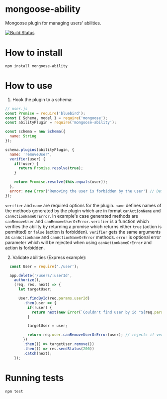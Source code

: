# mongoose-ability

Mongoose plugin for managing users' abilities.

[![Build Status](https://travis-ci.org/Kaltsoon/mongoose-ability.svg?branch=master)](https://travis-ci.org/Kaltsoon/mongoose-ability)

# How to install

```
npm install mongoose-ability
```

# How to use

1. Hook the plugin to a schema:

```javascript
// user.js
const Promise = require('bluebird');
const { Schema, model } = require('mongoose');
const abilityPlugin = require('mongoose-ability');

const schema = new Schema({
  name: String
});

schema.plugins(abilityPlugin, {
  name: 'removeUser',
  verifier(user) {
    if(!user) {
      return Promise.resolve(true);
    }

    return Promise.resolve(this.equals(user));
  },
  error: new Error('Removing the user is forbidden by the user') // Define a custom error (optional)
});
```

`verifier` and `name` are required options for the plugin. `name` defines names of the methods generated by the plugin which are in format `canActionName` and `canActionNameOrError`. In example's case generated methods are `canRemoveUser` and `canRemoveUserOrError`. `verifier` is a function which verifies the ability by returning a promise which returns either `true` (action is permitted) or `false` (action is forbidden). `verifier` gets the same arguments as `canActionName` and `canActionNameOrError` methods. `error` is optional error parameter which will be rejected when using `canActionNameOrError` and action is forbidden.

2. Validate abilities (Express example):

```javascript
  const User = require('./user');

  app.delete('/users/:userId',
    authorize(),
    (req, res, next) => {
      let targetUser;

      User.findById(req.params.userId)
        .then(user => {
          if(!user) {
            return next(new Error(`Couldn't find user by id "${req.params.userId}"`));
          }

          targetUser = user;

          return req.user.canRemoveUserOrError(user); // rejects if verifier returns false
        })
        .then(() => targetUser.remove())
        .then(() => res.sendStatus(200))
        .catch(next);
    });
```

# Running tests

```
npm test
```
